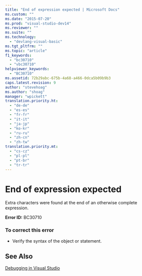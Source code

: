 ```yaml
---
title: "End of expression expected | Microsoft Docs"
ms.custom: ""
ms.date: "2015-07-20"
ms.prod: "visual-studio-dev14"
ms.reviewer: ""
ms.suite: ""
ms.technology: 
  - "devlang-visual-basic"
ms.tgt_pltfrm: ""
ms.topic: "article"
f1_keywords: 
  - "bc30710"
  - "vbc30710"
helpviewer_keywords: 
  - "BC30710"
ms.assetid: 72b29abc-675b-4a68-a466-0dca5b09b9b3
caps.latest.revision: 9
author: "stevehoag"
ms.author: "shoag"
manager: "wpickett"
translation.priority.ht: 
  - "de-de"
  - "es-es"
  - "fr-fr"
  - "it-it"
  - "ja-jp"
  - "ko-kr"
  - "ru-ru"
  - "zh-cn"
  - "zh-tw"
translation.priority.mt: 
  - "cs-cz"
  - "pl-pl"
  - "pt-br"
  - "tr-tr"
---
```

# End of expression expected
Extra characters were found at the end of an otherwise complete expression.  
  
 **Error ID:** BC30710  
  
### To correct this error  
  
-   Verify the syntax of the object or statement.  
  
## See Also  
 [Debugging in Visual Studio](/visualstudio/debugger/debugging-in-visual-studio)